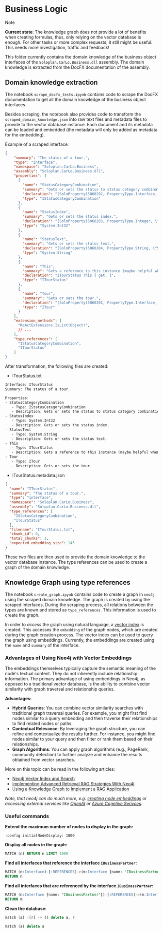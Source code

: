 # Business Logic

> [!NOTE]
> **Current state**: The knowledge graph does not provide a lot of benefits when creating formulas, thus, only relying on the vector database is enough. For other tasks or more complex requests, it still might be useful. This needs more investigation, traffic and feedback!

This folder currently contains the domain knowledge of the business object interfaces of the ``Soloplan.CarLo.Business.dll`` assembly. The domain knowledge is extracted from the DocFX documentation of the assembly.

## Domain knowledge extraction

The notebook ```scrape_docfx_tests.ipynb``` contains code to scrape the DocFX documentation to get all the domain knowledge of the business object interfaces.

Besides scraping, the notebook also provides code to transform the ``scraped_domain_knowledge.json`` into raw text files and metadata files to provide to the vector database instance. Each document and its metadata can be loaded and embedded (the metadata will only be added as metadata for the embedding).

Example of a scraped interface:

```json
{
    "summary": "The status of a tour.",
    "type": "interface",
    "namespace": "Soloplan.CarLo.Business",
    "assembly": "Soloplan.CarLo.Business.dll",
    "properties": [
      {
        "name": "StatusCategoryCombination",
        "summary": "Gets or sets the status to status category combination assigned to this tour status.",
        "declaration": "[SoloProperty(5060202, PropertyType.Interface, \"Status & -kategorie\", true, FilterOptions.None)]\nIStatusCategoryCombination StatusCategoryCombination { get; set; }",
        "type": "IStatusCategoryCombination"
      },
      {
        "name": "StatusIndex",
        "summary": "Gets or sets the status index.",
        "declaration": "[SoloProperty(5060203, PropertyType.Integer, \"Statusindex\", true, FilterOptions.None)]\nint StatusIndex { get; set; }",
        "type": "System.Int32"
      },
      {
        "name": "StatusText",
        "summary": "Gets or sets the status text.",
        "declaration": "[SoloProperty(5060204, PropertyType.String, \"Statustext\", true, FilterOptions.None, MaxLength = 2000)]\nstring StatusText { get; set; }",
        "type": "System.String"
      },
      {
        "name": "This",
        "summary": "Gets a reference to this instance (maybe helpful when using data-binding).",
        "declaration": "ITourStatus This { get; }",
        "type": "ITourStatus"
      },
      {
        "name": "Tour",
        "summary": "Gets or sets the tour.",
        "declaration": "[SoloProperty(5060201, PropertyType.Interface, \"Tour\", true, FilterOptions.None)]\nITour Tour { get; set; }",
        "type": "ITour"
      }
    ],
    "extension_methods": [
      "ReActExtensions.IsList(Object)",
      // ...
    ],
    "type_references": [
      "IStatusCategoryCombination",
      "ITourStatus"
    ]
}
```

After transformation, the following files are created:

- ITourStatus.txt

```txt
Interface: ITourStatus
Summary: The status of a tour.

Properties:
- StatusCategoryCombination
   - Type: IStatusCategoryCombination
   - Description: Gets or sets the status to status category combination assigned to this tour status.
- StatusIndex
   - Type: System.Int32
   - Description: Gets or sets the status index.
- StatusText
   - Type: System.String
   - Description: Gets or sets the status text.
- This
   - Type: ITourStatus
   - Description: Gets a reference to this instance (maybe helpful when using data-binding).
- Tour
   - Type: ITour
   - Description: Gets or sets the tour.

```

- ITourStatus.metadata.json

```json
{
  "name": "ITourStatus",
  "summary": "The status of a tour.",
  "type": "interface",
  "namespace": "Soloplan.CarLo.Business",
  "assembly": "Soloplan.CarLo.Business.dll",
  "type_references": [
    "IStatusCategoryCombination",
    "ITourStatus"
  ],
  "filename": "ITourStatus.txt",
  "chunk_id": 0,
  "total_chunks": 1,
  "expected_embedding_size": 145
}
```

These two files are then used to provide the domain knowledge to the vector database instance. The type references can be used to create a graph of the domain knowledge.

## Knowledge Graph using type references

The notebook ``create_graph.ipynb`` contains code to create a graph in ``neo4j`` using the scraped domain knowledge. The graph is created by using the scraped interfaces. During the scraping process, all relations between the types are known and stored as ``type_references``. This information is used to create the graph.

In order to *access* the graph using natural language, a [vector index](https://neo4j.com/docs/cypher-manual/current/indexes/semantic-indexes/vector-indexes/) is created. This accesses the ``embedding`` of the graph nodes, which are created during the graph creation process. The vector index can be used to query the graph using embeddings. Currently, the embeddings are created using the ``name`` and ``summary`` of the interface.

### Advantages of Using Neo4j with Vector Embeddings

The embeddings themselves typically capture the semantic meaning of the node's textual content. They do not inherently include relationship information. The primary advantage of using embeddings in Neo4j, as opposed to a traditional vector database, is the ability to combine vector similarity with graph traversal and relationship queries.

**Advantages:**

- **Hybrid Queries**: You can combine vector similarity searches with traditional graph traversal queries. For example, you might first find nodes similar to a query embedding and then traverse their relationships to find related nodes or paths.
- **Contextual Relevance**: By leveraging the graph structure, you can refine and contextualize the results further. For instance, you might find nodes similar to your query and then filter or rank them based on their relationships.
- **Graph Algorithms**: You can apply graph algorithms (e.g., PageRank, community detection) to further analyze and enhance the results obtained from vector searches.

More on this topic can be read in the following articles:

- [Neo4j Vector Index and Search](https://neo4j.com/labs/genai-ecosystem/vector-search/)
- [Implementing Advanced Retrieval RAG Strategies With Neo4j](https://neo4j.com/developer-blog/advanced-rag-strategies-neo4j/)
- [Using a Knowledge Graph to Implement a RAG Application](https://neo4j.com/developer-blog/knowledge-graph-rag-application/)

*Note, that neo4j can do much more, e.g. [creating node embeddings](https://neo4j.com/docs/graph-data-science/current/machine-learning/node-embeddings/) or accessing external services like [OpenAI](https://neo4j.com/labs/apoc/5/ml/openai/) or [Azure Cogntive Serivces](https://neo4j.com/labs/apoc/5/nlp/azure/).*

### Useful commands

**Extend the maximum number of nodes to display in the graph:**

```cypher
:config initialNodeDisplay: 1000
```

**Display all nodes in the graph:**

```sql
MATCH (n) RETURN n LIMIT 1000
```

**Find all interfaces that reference the interface ``IBusinessPartner``:**

```sql
MATCH (n:Interface)-[:REFERENCES]->(m:Interface {name: "IBusinessPartner"})  
RETURN n  
```

**Find all interfaces that are referenced by the interface ``IBusinessPartner``:**

```sql
MATCH (n:Interface {name: "IBusinessPartner"})-[:REFERENCES]->(m:Interface)  
RETURN m  
```

**Clean the database:**

```sql
match (a) -[r] -> () delete a, r

match (a) delete a
```
